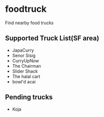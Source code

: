 # foodtruck

Find nearby food trucks

## Supported Truck List(SF area)
* JapaCurry
* Senor Sisig
* CurryUpNow
* The Chairman
* Slider Shack
* The halal cart
* bowl'd acai

## Pending trucks
* Koja
